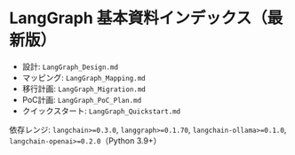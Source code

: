 # LangGraph 基本資料インデックス（最新版）

- 設計: `LangGraph_Design.md`
- マッピング: `LangGraph_Mapping.md`
- 移行計画: `LangGraph_Migration.md`
- PoC計画: `LangGraph_PoC_Plan.md`
- クイックスタート: `LangGraph_Quickstart.md`

依存レンジ: `langchain>=0.3.0`, `langgraph>=0.1.70`, `langchain-ollama>=0.1.0`, `langchain-openai>=0.2.0`（Python 3.9+）
